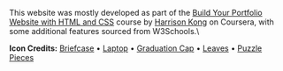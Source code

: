 This website was mostly developed as part of the [Build Your Portfolio Website with HTML and CSS](https://coursera.org/share/3b094dbe5134c6df04de4b6fb2c82b38) course by [Harrison Kong](https://github.com/harrisonkong) on Coursera, with some additional features sourced from W3Schools.\

**Icon Credits:**
[Briefcase](https://www.flaticon.com/free-icon/briefcase_522561?term=briefcase&page=1&position=8&origin=search&related_id=522561) • [Laptop](https://www.flaticon.com/free-icon/laptop_59505) • [Graduation Cap](https://www.flaticon.com/free-icon/graduation-cap_686051) • [Leaves](https://www.flaticon.com/free-icon/leaves_1490749?term=nature&page=1&position=1&origin=search&related_id=1490749) • [Puzzle Pieces](https://www.flaticon.com/free-icon/puzzle-piece_4205637)
